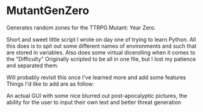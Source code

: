 # MutantGenZero
Generates random zones for the TTRPG Mutant: Year Zero.

Short and sweet little script I wrote on day one of trying to learn Python.
All this does is to spit out some different names of environments and such that are stored in variables.
Also does some virtual dicerolling when it comes to the "Difficulty"
Originally scripted to be all in one file, but I lost my patience and separated them.

Will probably revisit this once I've learned more and add some features
Things I'd like to add are as follow:

An actual GUI with some nice blurred out post-apocalyptic pictures, the ability for the user to input their own text and better threat generation
